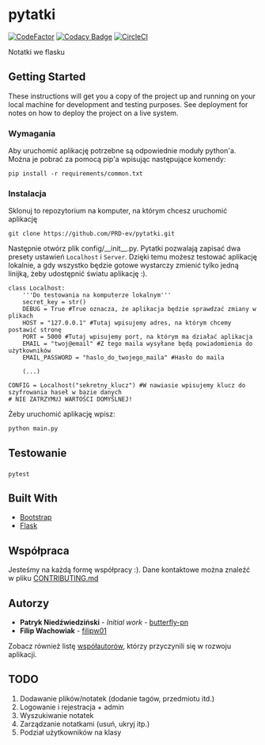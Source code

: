 # pytatki
[![CodeFactor](https://www.codefactor.io/repository/github/PRD-ev/pytatki/badge)](https://www.codefactor.io/repository/github/PRD-ev/pytatki)
[![Codacy Badge](https://api.codacy.com/project/badge/Grade/888414de92604fbbbd46b42c04e96e81)](https://www.codacy.com/app/pniedzwiedzinski19/pytatki?utm_source=github.com&amp;utm_medium=referral&amp;utm_content=butterfly-pn/pytatki&amp;utm_campaign=Badge_Grade)
[![CircleCI](https://circleci.com/gh/PRD-ev/pytatki/tree/master.svg?style=svg)](https://circleci.com/gh/PRD-ev/pytatki/tree/master)

Notatki we flasku

## Getting Started

These instructions will get you a copy of the project up and running on your local machine for development and testing purposes. See deployment for notes on how to deploy the project on a live system.

### Wymagania

Aby uruchomić aplikację potrzebne są odpowiednie moduły python'a. Można je pobrać za pomocą pip'a wpisując następujące komendy:

```
pip install -r requirements/common.txt
```

### Instalacja

Sklonuj to repozytorium na komputer, na którym chcesz uruchomić aplikację
```
git clone https://github.com/PRD-ev/pytatki.git
```
Następnie otwórz plik config/\_\_init\_\_.py. Pytatki pozwalają zapisać dwa presety ustawień `Localhost` i `Server`. Dzięki temu możesz testować aplikację lokalnie, a gdy wszystko będzie gotowe wystarczy zmienić tylko jedną linijką, żeby udostępnić światu aplikację :).


```
class Localhost:
    '''Do testowania na komputerze lokalnym'''
    secret_key = str()
    DEBUG = True #True oznacza, że aplikacja będzie sprawdzać zmiany w plikach
    HOST = "127.0.0.1" #Tutaj wpisujemy adres, na którym chcemy postawić stronę
    PORT = 5000 #Tutaj wpisujemy port, na którym ma działać aplikacja
    EMAIL = "twoj@email" #Z tego maila wysyłane będą powiadomienia do użytkowników
    EMAIL_PASSWORD = "haslo_do_twojego_maila" #Hasło do maila
    
    (...)
    
CONFIG = Localhost("sekretny_klucz") #W nawiasie wpisujemy klucz do szyfrowania haseł w bazie danych
# NIE ZATRZYMUJ WARTOŚCI DOMYŚLNEJ!
```

Żeby uruchomić aplikację wpisz:

```
python main.py
```


## Testowanie
### 
```
pytest
```

## Built With

* [Bootstrap](https://www.getbootstrap.com/) 
* [Flask](http://flask.pocoo.org/) 

## Współpraca

Jesteśmy na każdą formę współpracy :). Dane kontaktowe można znaleźć w pliku [CONTRIBUTING.md](https://github.com/butterfly-pn/pytatki/blob/master/docs/CONTRIBUTING.md)


## Autorzy

* **Patryk Niedźwiedziński** - *Initial work* - [butterfly-pn](https://github.com/butterfly-pn)
* **Filip Wachowiak** - [filipw01](https://github.com/filipw01)

Zobacz również listę [współautorów](https://github.com/butterfly-pn/pytatki/graphs/contributors), którzy przyczynili się w rozwoju aplikacji.




## TODO

1. Dodawanie plików/notatek (dodanie tagów, przedmiotu itd.)
2. Logowanie i rejestracja + admin
3. Wyszukiwanie notatek
4. Zarządzanie notatkami (usuń, ukryj itp.)
5. Podział użytkowników na klasy
